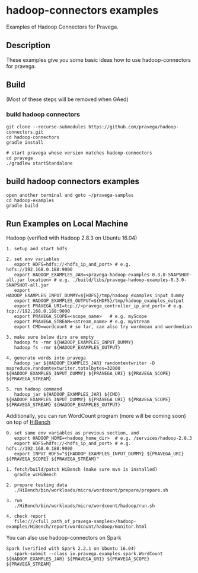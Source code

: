 <!--
Copyright (c) 2018 Dell Inc., or its subsidiaries. All Rights Reserved.

Licensed under the Apache License, Version 2.0 (the "License");
you may not use this file except in compliance with the License.
You may obtain a copy of the License at

    http://www.apache.org/licenses/LICENSE-2.0
-->

# hadoop-connectors examples
Examples of Hadoop Connectors for Pravega.

Description
-----------
These examples give you some basic ideas how to use hadoop-connectors for pravega.

Build
-------
(Most of these steps will be removed when GAed)
### build hadoop connectors
```
git clone --recurse-submodules https://github.com/pravega/hadoop-connectors.git
cd hadoop-connectors
gradle install

# start pravega whose version matches hadoop-connectors
cd pravega
./gradlew startStandalone
```

## build hadoop connectors examples
```
open another terminal and goto ~/pravega-samples
cd hadoop-examples
gradle build
```

Run Examples on Local Machine
---


Hadoop (verified with Hadoop 2.8.3 on Ubuntu 16.04)
```
1. setup and start hdfs

2. set env variables
   export HDFS=hdfs://<hdfs_ip_and_port> # e.g. hdfs://192.168.0.188:9000
   export HADOOP_EXAMPLES_JAR=<pravega-hadoop-examples-0.3.0-SNAPSHOT-all.jar location> # e.g. ./build/libs/pravega-hadoop-examples-0.3.0-SNAPSHOT-all.jar
   export HADOOP_EXAMPLES_INPUT_DUMMY=${HDFS}/tmp/hadoop_examples_input_dummy
   export HADOOP_EXAMPLES_OUTPUT=${HDFS}/tmp/hadoop_examples_output
   export PRAVEGA_URI=tcp://<pravega_controller_ip_and_port> # e.g. tcp://192.168.0.188:9090
   export PRAVEGA_SCOPE=<scope_name>   # e.g. myScope
   export PRAVEGA_STREAM=<stream_name> # e.g. myStream
   export CMD=wordcount # so far, can also try wordmean and wordmedian

3. make sure below dirs are empty
   hadoop fs -rmr ${HADOOP_EXAMPLES_INPUT_DUMMY}
   hadoop fs -rmr ${HADOOP_EXAMPLES_OUTPUT}

4. generate words into pravega
   hadoop jar ${HADOOP_EXAMPLES_JAR} randomtextwriter -D mapreduce.randomtextwriter.totalbytes=32000 ${HADOOP_EXAMPLES_INPUT_DUMMY} ${PRAVEGA_URI} ${PRAVEGA_SCOPE} ${PRAVEGA_STREAM}

5. run hadoop command
   hadoop jar ${HADOOP_EXAMPLES_JAR} ${CMD} ${HADOOP_EXAMPLES_INPUT_DUMMY} ${PRAVEGA_URI} ${PRAVEGA_SCOPE} ${PRAVEGA_STREAM} ${HADOOP_EXAMPLES_OUTPUT}
```


Additionally, you can run WordCount program (more will be coming soon) on top of [HiBench](https://github.com/intel-hadoop/HiBench)
```
0. set same env variables as previous section, and
   export HADOOP_HOME=<hadoop_home_dir>  # e.g. /services/hadoop-2.8.3
   export HDFS=hdfs://<hdfs_ip_and_port> # e.g. hdfs://192.168.0.188:9000
   export INPUT_HDFS="${HADOOP_EXAMPLES_INPUT_DUMMY} ${PRAVEGA_URI} ${PRAVEGA_SCOPE} ${PRAVEGA_STREAM}"

1. fetch/build/patch HiBench (make sure mvn is installed)
   gradle wcHiBench

2. prepare testing data
   ./HiBench/bin/workloads/micro/wordcount/prepare/prepare.sh

3. run
   ./HiBench/bin/workloads/micro/wordcount/hadoop/run.sh

4. check report
   file:///<full_path_of_pravega-samples>/hadoop-examples/HiBench/report/wordcount/hadoop/monitor.html
```


You can also use hadoop-connectors on Spark
```
Spark (verified with Spark 2.2.1 on Ubuntu 16.04)
   spark-submit --class io.pravega.examples.spark.WordCount ${HADOOP_EXAMPLES_JAR} ${PRAVEGA_URI} ${PRAVEGA_SCOPE} ${PRAVEGA_STREAM}
```
